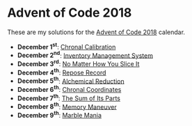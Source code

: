 # Advent of Code 2018
These are my solutions for the [Advent of Code 2018](https://adventofcode.com/2018)
calendar. 

* __December 1<sup>st</sup>__: [Chronal Calibration](December01)
* __December 2<sup>nd</sup>__: [Inventory Management System](December02)
* __December 3<sup>rd</sup>__: [No Matter How You Slice It](December03)
* __December 4<sup>th</sup>__: [Repose Record](December04)
* __December 5<sup>th</sup>__: [Alchemical Reduction](December05)
* __December 6<sup>th</sup>__: [Chronal Coordinates](December06)
* __December 7<sup>th</sup>__: [The Sum of Its Parts](December07)
* __December 8<sup>th</sup>__: [Memory Maneuver](December08)
* __December 9<sup>th</sup>__: [Marble Mania](December09)
